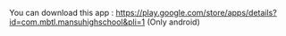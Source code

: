 You can download this app : https://play.google.com/store/apps/details?id=com.mbtl.mansuhighschool&pli=1 (Only android)
